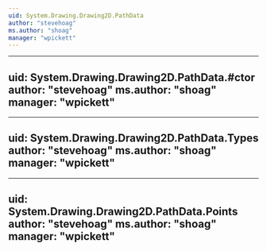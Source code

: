 ```yaml
---
uid: System.Drawing.Drawing2D.PathData
author: "stevehoag"
ms.author: "shoag"
manager: "wpickett"
---
```


---
uid: System.Drawing.Drawing2D.PathData.#ctor
author: "stevehoag"
ms.author: "shoag"
manager: "wpickett"
---

---
uid: System.Drawing.Drawing2D.PathData.Types
author: "stevehoag"
ms.author: "shoag"
manager: "wpickett"
---

---
uid: System.Drawing.Drawing2D.PathData.Points
author: "stevehoag"
ms.author: "shoag"
manager: "wpickett"
---

